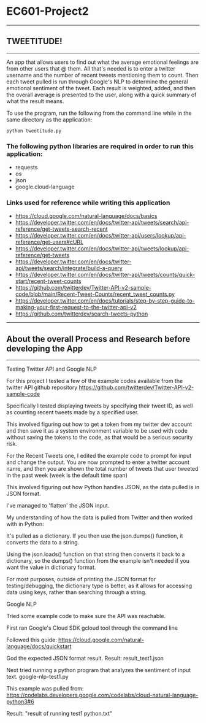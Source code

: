 # EC601-Project2

-------------------------------------------------------------------------------

## TWEETITUDE!

-------------------------------------------------------------------------------

An app that allows users to find out what the average emotional feelings are from other users that @ them. All that's needed is to enter a twitter username and the number of recent tweets mentioning them to count. Then each tweet pulled is run through Google's NLP to determine the general emotional sentiment of the tweet. Each result is weighted, added, and then the overall average is presented to the user, along with a quick summary of what the result means.

To use the program, run the following from the command line while in the same directory as the application:

    python tweetitude.py

### The following python libraries are required in order to run this application:

* requests
* os
* json
* google.cloud-language

### Links used for reference while writing this application
* https://cloud.google.com/natural-language/docs/basics
* https://developer.twitter.com/en/docs/twitter-api/tweets/search/api-reference/get-tweets-search-recent
* https://developer.twitter.com/en/docs/twitter-api/users/lookup/api-reference/get-users#cURL
* https://developer.twitter.com/en/docs/twitter-api/tweets/lookup/api-reference/get-tweets
* https://developer.twitter.com/en/docs/twitter-api/tweets/search/integrate/build-a-query
* https://developer.twitter.com/en/docs/twitter-api/tweets/counts/quick-start/recent-tweet-counts
* https://github.com/twitterdev/Twitter-API-v2-sample-code/blob/main/Recent-Tweet-Counts/recent_tweet_counts.py
* https://developer.twitter.com/en/docs/tutorials/step-by-step-guide-to-making-your-first-request-to-the-twitter-api-v2
* https://github.com/twitterdev/search-tweets-python

-------------------------------------------------------------------------------

## About the overall Process and Research before developing the App

-------------------------------------------------------------------------------

Testing Twitter API and Google NLP

For this project I tested a few of the example codes available from the twitter API github repository
https://github.com/twitterdev/Twitter-API-v2-sample-code

Specifically I tested displaying tweets by specifying their tweet ID, as well as counting recent tweets made by a specified user.

This involved figuring out how to get a token from my twitter dev account and then save it as a system environment variable to be used with code without saving the tokens to the code, as that would be a serious security risk.

For the Recent Tweets one, I edited the example code to prompt for input and change the output.
You are now prompted to enter a twitter account name, and then you are shown the total number of tweets that user tweeted in the past week (week is the default time span)

This involved figuring out how Python handles JSON, as the data pulled is in JSON format.

I've managed to 'flatten' the JSON input.

My understanding of how the data is pulled from Twitter and then worked with in Python:

It's pulled as a dictionary. If you then use the json.dumps() function, it converts the data to a string.

Using the json.loads() function on that string then converts it back to a dictionary, so the dumps() function from the example isn't needed if you want the
value in dictionary format.

For most purposes, outside of printing the JSON format for testing/debugging, the dictionary type is better, as it allows for accessing data using keys, rather than searching through a string.

Google NLP

Tried some example code to make sure the API was reachable.

First ran Google's Cloud SDK gcloud tool through the command line

Followed this guide: https://cloud.google.com/natural-language/docs/quickstart

God the expected JSON format result. Result: result_test1.json

Next tried running a python program that analyzes the sentiment of input text.
google-nlp-test1.py

This example was pulled from: https://codelabs.developers.google.com/codelabs/cloud-natural-language-python3#6

Result: "result of running test1 python.txt"
